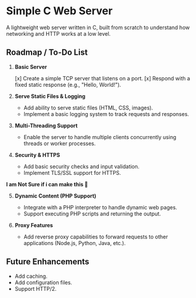# Simple C Web Server

A lightweight web server written in C, built from scratch to understand how networking and HTTP works at a low level.

## Roadmap / To-Do List

1. **Basic Server**

   [x] Create a simple TCP server that listens on a port.
   [x] Respond with a fixed static response (e.g., "Hello, World!").

2. **Serve Static Files & Logging**

   * Add ability to serve static files (HTML, CSS, images).
   * Implement a basic logging system to track requests and responses.

3. **Multi-Threading Support**

   * Enable the server to handle multiple clients concurrently using threads or worker processes.

4. **Security & HTTPS**

   * Add basic security checks and input validation.
   * Implement TLS/SSL support for HTTPS.

**I am Not Sure if i can make this 🙂**

5. **Dynamic Content (PHP Support)**

   * Integrate with a PHP interpreter to handle dynamic web pages.
   * Support executing PHP scripts and returning the output.

6. **Proxy Features**

   * Add reverse proxy capabilities to forward requests to other applications (Node.js, Python, Java, etc.).

## Future Enhancements

* Add caching.
* Add configuration files.
* Support HTTP/2.
